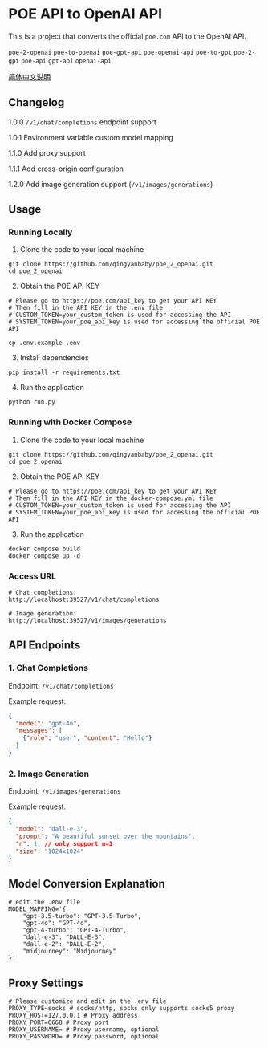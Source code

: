 # POE API to OpenAI API
This is a project that converts the official `poe.com` API to the OpenAI API. 

`poe-2-openai` `poe-to-openai` `poe-gpt-api` `poe-openai-api`  `poe-to-gpt` `poe-2-gpt` `poe-api` `gpt-api` `openai-api`

[简体中文说明](README_ZH.md)

## Changelog
1.0.0  `/v1/chat/completions` endpoint support

1.0.1  Environment variable custom model mapping

1.1.0  Add proxy support

1.1.1  Add cross-origin configuration

1.2.0  Add image generation support (`/v1/images/generations`)

## Usage
### Running Locally

1. Clone the code to your local machine
```shell
git clone https://github.com/qingyanbaby/poe_2_openai.git
cd poe_2_openai
```

2. Obtain the POE API KEY
```shell
# Please go to https://poe.com/api_key to get your API KEY
# Then fill in the API KEY in the .env file
# CUSTOM_TOKEN=your_custom_token is used for accessing the API
# SYSTEM_TOKEN=your_poe_api_key is used for accessing the official POE API

cp .env.example .env
```

3. Install dependencies
```shell 
pip install -r requirements.txt
```

4. Run the application
```shell
python run.py
```

### Running with Docker Compose

1. Clone the code to your local machine 
```shell
git clone https://github.com/qingyanbaby/poe_2_openai.git
cd poe_2_openai
```

2. Obtain the POE API KEY
```shell
# Please go to https://poe.com/api_key to get your API KEY 
# Then fill in the API KEY in the docker-compose.yml file
# CUSTOM_TOKEN=your_custom_token is used for accessing the API
# SYSTEM_TOKEN=your_poe_api_key is used for accessing the official POE API
```

3. Run the application
```shell
docker compose build
docker compose up -d
```

### Access URL
```shell
# Chat completions:
http://localhost:39527/v1/chat/completions

# Image generation:
http://localhost:39527/v1/images/generations
```

## API Endpoints

### 1. Chat Completions
Endpoint: `/v1/chat/completions`

Example request:
```json
{
  "model": "gpt-4o",
  "messages": [
    {"role": "user", "content": "Hello"}
  ]
}
```

### 2. Image Generation
Endpoint: `/v1/images/generations` 

Example request:
```json
{
  "model": "dall-e-3",
  "prompt": "A beautiful sunset over the mountains",
  "n": 1, // only support n=1
  "size": "1024x1024"
}
```

## Model Conversion Explanation
```shell
# edit the .env file
MODEL_MAPPING='{
    "gpt-3.5-turbo": "GPT-3.5-Turbo",
    "gpt-4o": "GPT-4o",
    "gpt-4-turbo": "GPT-4-Turbo",
    "dall-e-3": "DALL-E-3",
    "dall-e-2": "DALL-E-2",
    "midjourney": "Midjourney"
}'
```

## Proxy Settings
```shell
# Please customize and edit in the .env file
PROXY_TYPE=socks # socks/http, socks only supports socks5 proxy
PROXY_HOST=127.0.0.1 # Proxy address
PROXY_PORT=6668 # Proxy port
PROXY_USERNAME= # Proxy username, optional
PROXY_PASSWORD= # Proxy password, optional
```